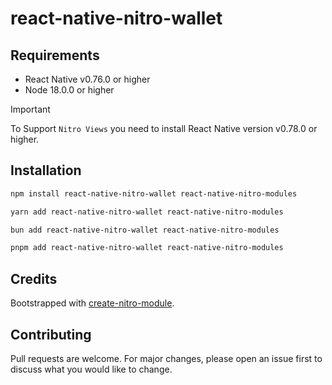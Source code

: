 # react-native-nitro-wallet

## Requirements

- React Native v0.76.0 or higher
- Node 18.0.0 or higher

> [!IMPORTANT]  
> To Support `Nitro Views` you need to install React Native version v0.78.0 or higher.

## Installation

```bash
npm install react-native-nitro-wallet react-native-nitro-modules
```
```bash
yarn add react-native-nitro-wallet react-native-nitro-modules
```
```bash
bun add react-native-nitro-wallet react-native-nitro-modules
```
```bash
pnpm add react-native-nitro-wallet react-native-nitro-modules
```

## Credits

Bootstrapped with [create-nitro-module](https://github.com/patrickkabwe/create-nitro-module).

## Contributing

Pull requests are welcome. For major changes, please open an issue first to discuss what you would like to change.
